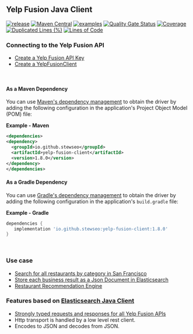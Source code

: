 ## Yelp Fusion Java Client

[![release](https://badgen.net/badge/version/main/green?icon=github)](https://github.com/stewseo/yelp-fusion-client/tree/main)
[![Maven Central](https://img.shields.io/maven-central/v/io.github.stewseo/yelp-fusion-client?versionPrefix=1.8.0)](https://search.maven.org/artifact/io.github.stewseo/yelp-fusion-client/1.8.0/jar)
[![examples](https://badgen.net/badge/docs/examples/cyan?icon=github)](https://stewseo.github.io/yelp-fusion-client/examples)
[![Quality Gate Status](https://sonarcloud.io/api/project_badges/measure?project=stewseo_yelp-fusion-client&metric=alert_status)](https://sonarcloud.io/summary/new_code?id=stewseo_yelp-fusion-client)
[![Coverage](https://sonarcloud.io/api/project_badges/measure?project=stewseo_yelp-fusion-client&metric=coverage)](https://sonarcloud.io/summary/new_code?id=stewseo_yelp-fusion-client)
[![Duplicated Lines (%)](https://sonarcloud.io/api/project_badges/measure?project=stewseo_yelp-fusion-client&metric=duplicated_lines_density)](https://sonarcloud.io/summary/new_code?id=stewseo_yelp-fusion-client)
[![Lines of Code](https://sonarcloud.io/api/project_badges/measure?project=stewseo_yelp-fusion-client&metric=ncloc)](https://sonarcloud.io/summary/new_code?id=stewseo_yelp-fusion-client)
<br>

### Connecting to the Yelp Fusion API

- [Create a Yelp Fusion API Key](https://docs.developer.yelp.com/docs/fusion-intro) 
- [Create a YelpFusionClient](https://stewseo.github.io/yelp-fusion-client/examples/clients)

<br>

#### As a Maven Dependency
You can use [Maven's dependency management](https://search.maven.org/search?q=g:io.github.stewseo) to obtain the driver by adding the following configuration in the application's Project Object Model (POM) file:

**Example - Maven**
```xml
<dependencies>
<dependency>
  <groupId>io.github.stewseo</groupId>
  <artifactId>yelp-fusion-client</artifactId>
  <version>1.8.0</version>
</dependency>
</dependencies>
```
#### As a Gradle Dependency
You can use [Gradle's dependency management](https://search.maven.org/search?q=g:io.github.stewseo) to obtain the driver by adding the following configuration in the application's ```build.gradle``` file:

**Example - Gradle**
```gradle
dependencies {
   implementation 'io.github.stewseo:yelp-fusion-client:1.8.0'
}
```
<br>

### Use case
- [Search for all restaurants by category in San Francisco](https://github.com/stewseo/yelp-fusion-client/blob/integration-tests/clients/src/integrationTest/java/io/github/stewseo/clients/yelpfusion/SearchBusinessesAndStoreTest.java)
- [Store each business result as a Json Document in Elasticsearch](https://github.com/stewseo/yelp-fusion-client/blob/integration-tests/clients/src/integrationTest/java/io/github/stewseo/clients/yelpfusion/RequestBusinessDetailsAndStoreTest.java)
- [Restaurant Recommendation Engine](https://github.com/stewseo/restaurant-recommendation-system/blob/main/YelpRecommendation.ipynb)


### Features based on [Elasticsearch Java Client](https://github.com/elastic/elasticsearch-java/blob/main/docs/design/0001-model-classes-structure.md)
- [Strongly typed requests and responses for all Yelp Fusion APIs](https://github.com/elastic/elasticsearch-java/blob/main/docs/design/0001-model-classes-structure.md)
- Http transport is handled by a low level rest client.
- Encodes to JSON and decodes from JSON.
  <br>

